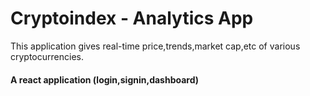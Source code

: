 # Cryptoindex - Analytics App

This application gives real-time price,trends,market cap,etc of various cryptocurrencies.

#### A react application (login,signin,dashboard)
